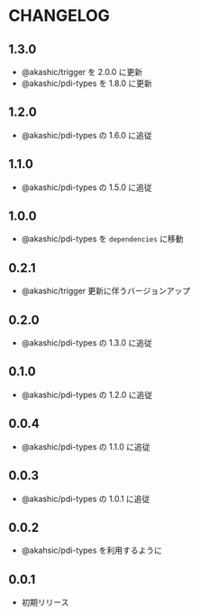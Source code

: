 # CHANGELOG

## 1.3.0
* @akashic/trigger を 2.0.0 に更新
* @akashic/pdi-types を 1.8.0 に更新

## 1.2.0
* @akashic/pdi-types の 1.6.0 に追従

## 1.1.0
* @akashic/pdi-types の 1.5.0 に追従

## 1.0.0
* @akashic/pdi-types を `dependencies` に移動

## 0.2.1

* @akashic/trigger 更新に伴うバージョンアップ

## 0.2.0

* @akashic/pdi-types の 1.3.0 に追従

## 0.1.0

* @akashic/pdi-types の 1.2.0 に追従

## 0.0.4

* @akashic/pdi-types の 1.1.0 に追従

## 0.0.3

* @akashic/pdi-types の 1.0.1 に追従

## 0.0.2

* @akahsic/pdi-types を利用するように

## 0.0.1

* 初期リリース
